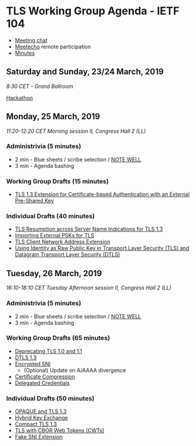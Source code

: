 # TLS Working Group Agenda - IETF 104

* [Meeting chat](xmpp:tls@jabber.ietf.org?join)
* [Meetecho](http://www.meetecho.com/ietf104/tls) remote participation
* [Minutes](http://etherpad.tools.ietf.org:9000/p/notes-ietf-104-tls)

## Saturday and Sunday, 23/24 March, 2019

*8:30 CET - Grand Ballroom*

[Hackathon](https://trac.ietf.org/trac/ietf/meeting/wiki/104hackathon)

## Monday, 25 March, 2019

*11:20-12:20 CET Morning session II, Congress Hall 2 (LL)*

### Administrivia (5 minutes)

* 2 min - Blue sheets / scribe selection / [NOTE WELL](https://www.ietf.org/about/note-well.html)
* 3 min - Agenda bashing

### Working Group Drafts (15 minutes)

- [TLS 1.3 Extension for Certificate-based Authentication with an External Pre-Shared Key](https://datatracker.ietf.org/doc/draft-ietf-tls-tls13-cert-with-extern-psk/)

### Individual Drafts (40 minutes)

- [TLS Resumption across Server Name Indications for TLS 1.3](https://datatracker.ietf.org/doc/draft-sy-tls-resumption-group/)
- [Importing External PSKs for TLS](https://datatracker.ietf.org/doc/draft-wood-tls-external-psk-importer/)
- [TLS Client Network Address Extension](https://datatracker.ietf.org/doc/draft-kinnear-tls-client-net-address/)
- [Using Identity as Raw Public Key in Transport Layer Security (TLS) and Datagram Transport Layer Security (DTLS)](https://datatracker.ietf.org/doc/draft-wang-tls-raw-public-key-with-ibc/)

## Tuesday, 26 March, 2019

*16:10-18:10 CET Tuesday Afternoon session II, Congress Hall 2 (LL)*

### Administrivia (5 minutes)

* 2 min - Blue sheets / scribe selection / [NOTE WELL](https://www.ietf.org/about/note-well.html)
* 3 min - Agenda bashing

### Working Group Drafts (65 minutes)

- [Deprecating TLS 1.0 and 1.1](https://datatracker.ietf.org/doc/draft-ietf-tls-oldversions-deprecate/)
- [DTLS 1.3](https://datatracker.ietf.org/doc/draft-ietf-tls-dtls13/)
- [Encrypted SNI](https://datatracker.ietf.org/doc/draft-ietf-tls-esni/)
  - (Optional) Update on A/AAAA divergence 
- [Certificate Compression](https://datatracker.ietf.org/doc/draft-ietf-tls-certificate-compression/)
- [Delegated Credentials](https://datatracker.ietf.org/doc/draft-ietf-tls-subcerts/)

### Individual Drafts (50 minutes)

- [OPAQUE and TLS 1.3](https://datatracker.ietf.org/doc/draft-sullivan-tls-opaque/)
- [Hybrid Key Exchange](https://datatracker.ietf.org/doc/draft-stebila-tls-hybrid-design/)
- [Compact TLS 1.3](https://datatracker.ietf.org/doc/draft-rescorla-tls-ctls/)
- [TLS with CBOR Web Tokens (CWTs)](https://datatracker.ietf.org/doc/draft-tschofenig-tls-cwt/)
- [Fake SNI Extension](https://datatracker.ietf.org/doc/draft-belyavskiy-fakesni/)
